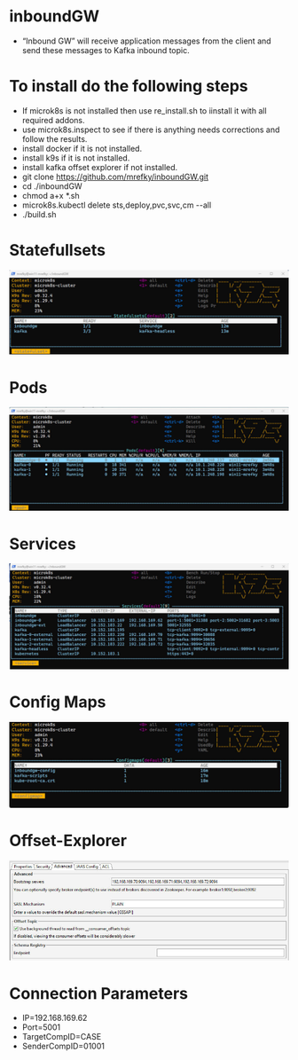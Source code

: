 # inboundGW



*	“Inbound GW” will receive application messages from the client and send these messages to Kafka inbound topic.


# To install do the following steps

* If microk8s is not installed then use re_install.sh to iinstall it with all required addons.
* use microk8s.inspect to see if there is anything needs corrections and follow the results.
* install docker if it is not installed.
* install k9s if it is not installed.
* install kafka offset explorer if not installed.
* git clone https://github.com/mrefky/inboundGW.git
* cd ./inboundGW
* chmod a+x *.sh
* microk8s.kubectl delete sts,deploy,pvc,svc,cm --all
* ./build.sh



# Statefullsets

![STS](./sts.jpg?raw=true "Sts")

# Pods

![Pods](./po.jpg?raw=true "po")

# Services

![Svc](./svc.jpg?raw=true "Svc")

# Config Maps

![CM](./cm.jpg?raw=true "cm")

# Offset-Explorer

![offset](offset_explorer.jpg)

# Connection Parameters


* IP=192.168.169.62
* Port=5001
* TargetCompID=CASE
* SenderCompID=01001

